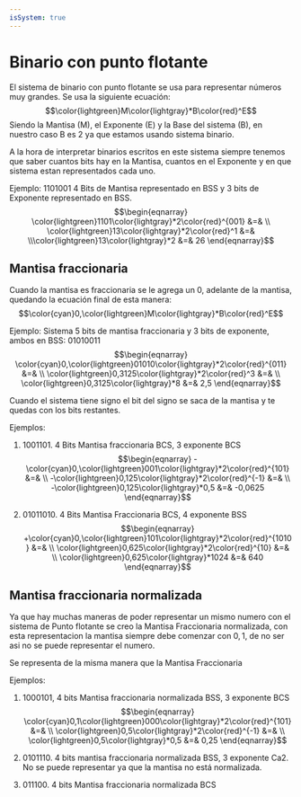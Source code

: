 ```yaml
---
isSystem: true
---
```


# Binario con punto flotante

El sistema de binario con punto flotante se usa para representar números muy grandes. Se usa la siguiente ecuación: $$\color{lightgreen}M\color{lightgray}*B\color{red}^E$$
Siendo la Mantisa (M), el Exponente (E) y la Base del sistema (B), en nuestro caso B es 2 ya que estamos usando sistema binario.

A la hora de interpretar binarios escritos en este sistema siempre tenemos que saber cuantos bits hay en la Mantisa, cuantos en el Exponente y en que sistema estan representados cada uno.

Ejemplo:
1101001 4 Bits de Mantisa representado en BSS y 3 bits de Exponente representado en BSS.
$$\begin{eqnarray}
\color{lightgreen}1101\color{lightgray}*2\color{red}^{001} &=& \\
\color{lightgreen}13\color{lightgray}*2\color{red}^1 &=& \\\color{lightgreen}13\color{lightgray}*2
&=& 26
\end{eqnarray}$$

## Mantisa fraccionaria

Cuando la mantisa es fraccionaria se le agrega un $0,$ adelante de la mantisa, quedando la ecuación final de esta manera: 
$$\color{cyan}0,\color{lightgreen}M\color{lightgray}*B\color{red}^E$$

Ejemplo: 
Sistema 5 bits de mantisa fraccionaria y 3 bits de exponente, ambos en BSS: 01010011
$$\begin{eqnarray}
\color{cyan}0,\color{lightgreen}01010\color{lightgray}*2\color{red}^{011} &=& \\
\color{lightgreen}0,3125\color{lightgray}*2\color{red}^3 &=& \\
\color{lightgreen}0,3125\color{lightgray}*8 
&=& 2,5
\end{eqnarray}$$

Cuando el sistema tiene signo el bit del signo se saca de la mantisa y te quedas con los bits restantes.

Ejemplos:
1. 1001101\. 4 Bits Mantisa fraccionaria BCS, 3 exponente BCS $$\begin{eqnarray}
-\color{cyan}0,\color{lightgreen}001\color{lightgray}*2\color{red}^{101} &=& \\
-\color{lightgreen}0,125\color{lightgray}*2\color{red}^{-1} &=& \\
-\color{lightgreen}0,125\color{lightgray}*0,5
&=& -0,0625
\end{eqnarray}$$

2. 01011010\. 4 Bits Mantisa Fraccionaria BCS, 4 exponente BSS $$\begin{eqnarray}
+\color{cyan}0,\color{lightgreen}101\color{lightgray}*2\color{red}^{1010} &=& \\
\color{lightgreen}0,625\color{lightgray}*2\color{red}^{10} &=& \\
\color{lightgreen}0,625\color{lightgray}*1024
&=& 640
\end{eqnarray}$$

## Mantisa fraccionaria normalizada

Ya que hay muchas maneras de poder representar un mismo numero con el sistema de Punto flotante se creo la Mantisa Fraccionaria normalizada, con esta representacion la mantisa siempre debe comenzar con $0,1$, de no ser asi no se puede representar el numero. 

Se representa de la misma manera que la Mantisa Fraccionaria

Ejemplos:
1. 1000101\, 4 bits Mantisa fraccionaria normalizada BSS, 3 exponente BCS $$\begin{eqnarray}
\color{cyan}0,1\color{lightgreen}000\color{lightgray}*2\color{red}^{101} &=& \\
\color{lightgreen}0,5\color{lightgray}*2\color{red}^{-1} &=& \\
\color{lightgreen}0,5\color{lightgray}*0,5
&=& 0,25
\end{eqnarray}$$
2. 0101110\. 4 bits mantisa fraccionaria normalizada BSS, 3 exponente Ca2.
    No se puede representar ya que la mantisa no está normalizada.

3. 011100\. 4 bits Mantisa fraccionaria normalizada BCS